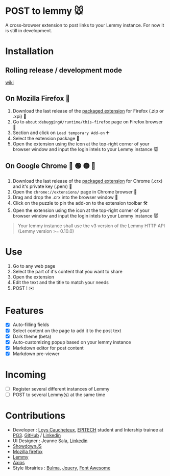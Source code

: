# POST to lemmy :mouse:
A cross-browser extension to post links to your Lemmy instance.
For now it is still in development.

# Installation
## Rolling release / development mode
[wiki](https://github.com/NiceOpenSource/posttolemmy/wiki/Rolling-release-installation)

## On Mozilla Firefox :fox_face:
1. Download the last release of the [packaged extension](https://github.com/NiceOpenSource/posttolemmy/releases/latest) for Firefox (.zip or .xpi) :file_folder:
2. Go to ``about:debugging#/runtime/this-firefox`` page on Firefox browser :bug:
3. Section and click on ```Load temporary Add-on``` :heavy_plus_sign:
4. Select the extension package :open_file_folder:
5. Open the extension using the icon at the top-right corner of your browser window and input the login intels to your Lemmy instance :mouse:

## On Google Chrome :large_blue_circle: :green_circle: :yellow_circle: :red_circle:
1. Download the last release of the [packaged extension](https://github.com/NiceOpenSource/posttolemmy/releases/latest) for Chrome (.crx) and it's private key (.pem) :file_folder:
2. Open the ``chrome://extensions/`` page in Chrome browser 🧩
3. Drag and drop the .crx into the browser window :open_file_folder:
4. Click on the puzzle to pin the add-on to the extension toolbar :hammer_and_wrench:
5. Open the extension using the icon at the top-right corner of your browser window and input the login intels to your Lemmy instance :mouse:

> Your lemmy instance shall use the v3 version of the Lemmy HTTP API (Lemmy version >= 0.10.0)

# Use
1. Go to any web page
2. Select the part of it's content that you want to share
3. Open the extension
4. Edit the text and the title to match your needs
5. POST ! :envelope:

# Features
- [x] Auto-filling fields
- [x] Select content on the page to add it to the post text
- [x] Dark theme (beta)
- [x] Auto-customizing popup based on your lemmy instance
- [x] Markdown editor for post content
- [x] Markdown pre-viewer

# Incoming
- [ ] Register several different instances of Lemmy
- [ ] POST to several Lemmy(s) at the same time

# Contributions
* Developer : [Loys Caucheteux](https://cv.loys.me), [EPITECH](https://github.com/Epitech) student and Intership trainee at [PG3](https://github.com/pg3io). [GitHub](https://github.com/gummyWalrus) / [Linkedin](https://www.linkedin.com/in/loys-caucheteux-a99655205/)
* UI Designer : Jeanne Sala, [Linkedin](https://www.linkedin.com/in/jeanne-sala-846a55208/)
* [ShowdownJS](https://github.com/showdownjs/showdown)
* [Mozilla firefox](https://developer.mozilla.org/fr/firefox)
* [Lemmy](https://join-lemmy.org)
* [Axios](https://www.npmjs.com/package/axios)
* Style librairies : [Bulma](https://bulma.io/), [Jquery](https://jquery.com/), [Font Awesome](https://www.fontawesome.com)
